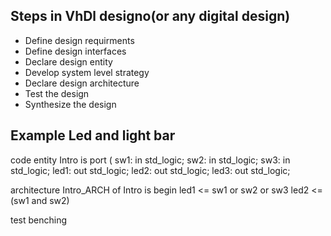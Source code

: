 ## Steps in VhDl designo(or any digital design)

- Define design requirments
- Define design interfaces
- Declare design entity
- Develop system level strategy
- Declare design architecture 
- Test the design
- Synthesize the design

## Example Led and light bar

code
entity Intro is
  port (
    sw1: in std_logic; 
    sw2: in std_logic;
    sw3: in std_logic;
    led1: out std_logic;
    led2: out std_logic;
    led3: out std_logic;

architecture Intro_ARCH of Intro is
begin
  led1 <= sw1 or sw2 or sw3
  led2 <= (sw1 and sw2) 

test benching
